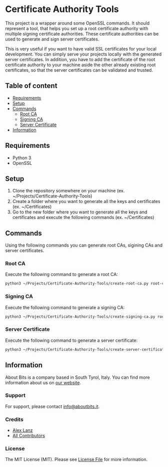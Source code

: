 Certificate Authority Tools
===========================

This project is a wrapper around some OpenSSL commands. It should represent a tool, that helps you set up a root certificate authority with multiple signing certificate authorities. These certificate authorities can be used to generate and sign server certificates.

This is very useful if you want to have valid SSL certificates for your local development. You can simply serve your projects locally with the generated server certificates. In addition, you have to add the certificate of the root certificate authority to your machine aside the other already existing root certificates, so that the server certificates can be validated and trusted. 

## Table of content

- [Requirements](#requirements)
- [Setup](#setup)
- [Commands](#commands)
    - [Root CA](#root-ca)
    - [Signing CA](#signing-ca)
    - [Server Certificate](#server-certificate)
- [Information](#information)

## Requirements

- Python 3
- OpenSSL

## Setup

1. Clone the repository somewhere on your machine (ex. ~/Projects/Certificate-Authority-Tools)
2. Create a folder where you want to generate all the keys and certificates (ex. ~/Certificates)
3. Go to the new folder where you want to generate all the keys and certificates and execute the following commands (ex. ~/Certificates)

## Commands

Using the following commands you can generate root CAs, sigining CAs and server certificates.

### Root CA

Execute the following command to generate a root CA:

```bash
python3 ~/Projects/Certificate-Authority-Tools/create-root-ca.py root-ca
```

### Signing CA

Execute the following command to generate a signing CA:

```bash
python3 ~/Projects/Certificate-Authority-Tools/create-signing-ca.py root-ca signing-ca-01
```

### Server Certificate

Execute the following command to generate a server certificate:

```bash
python3 ~/Projects/Certificate-Authority-Tools/create-server-certificate.py signing-ca-01 www.krumer.it
```

## Information

About Bits is a company based in South Tyrol, Italy. You can find more information about us on [our website](https://aboutbits.it).

### Support

For support, please contact [info@aboutbits.it](mailto:info@aboutbits.it).

### Credits

- [Alex Lanz](https://github.com/alexlanz)
- [All Contributors](../../contributors)

### License

The MIT License (MIT). Please see [License File](license.md) for more information.
